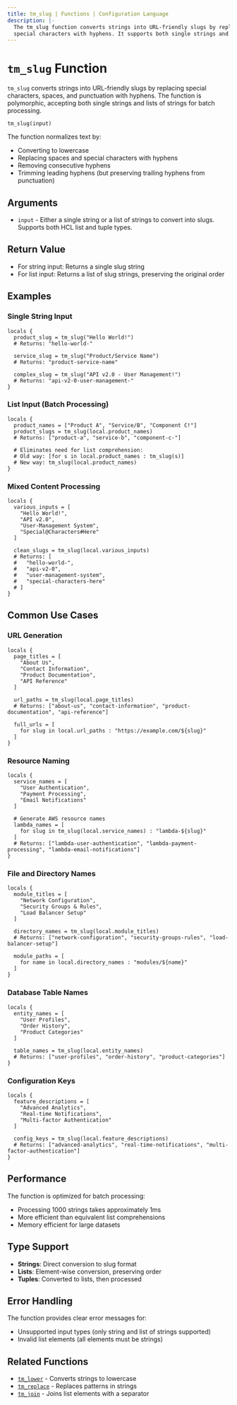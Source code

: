```yaml
---
title: tm_slug | Functions | Configuration Language
description: |-
  The tm_slug function converts strings into URL-friendly slugs by replacing
  special characters with hyphens. It supports both single strings and lists.
---
```


# `tm_slug` Function

`tm_slug` converts strings into URL-friendly slugs by replacing special characters, spaces, and punctuation with hyphens. The function is polymorphic, accepting both single strings and lists of strings for batch processing.

```hcl
tm_slug(input)
```

The function normalizes text by:
- Converting to lowercase
- Replacing spaces and special characters with hyphens
- Removing consecutive hyphens
- Trimming leading hyphens (but preserving trailing hyphens from punctuation)

## Arguments

* `input` - Either a single string or a list of strings to convert into slugs. Supports both HCL list and tuple types.

## Return Value

- For string input: Returns a single slug string
- For list input: Returns a list of slug strings, preserving the original order

## Examples

### Single String Input

```hcl
locals {
  product_slug = tm_slug("Hello World!")
  # Returns: "hello-world-"
  
  service_slug = tm_slug("Product/Service Name")
  # Returns: "product-service-name"
  
  complex_slug = tm_slug("API v2.0 - User Management!")
  # Returns: "api-v2-0-user-management-"
}
```

### List Input (Batch Processing)

```hcl
locals {
  product_names = ["Product A", "Service/B", "Component C!"]
  product_slugs = tm_slug(local.product_names)
  # Returns: ["product-a", "service-b", "component-c-"]
  
  # Eliminates need for list comprehension:
  # Old way: [for s in local.product_names : tm_slug(s)]
  # New way: tm_slug(local.product_names)
}
```

### Mixed Content Processing

```hcl
locals {
  various_inputs = [
    "Hello World!",
    "API v2.0",
    "User-Management System",
    "Special@Characters#Here"
  ]
  
  clean_slugs = tm_slug(local.various_inputs)
  # Returns: [
  #   "hello-world-",
  #   "api-v2-0", 
  #   "user-management-system",
  #   "special-characters-here"
  # ]
}
```

## Common Use Cases

### URL Generation

```hcl
locals {
  page_titles = [
    "About Us",
    "Contact Information", 
    "Product Documentation",
    "API Reference"
  ]
  
  url_paths = tm_slug(local.page_titles)
  # Returns: ["about-us", "contact-information", "product-documentation", "api-reference"]
  
  full_urls = [
    for slug in local.url_paths : "https://example.com/${slug}"
  ]
}
```

### Resource Naming

```hcl
locals {
  service_names = [
    "User Authentication",
    "Payment Processing",
    "Email Notifications"
  ]
  
  # Generate AWS resource names
  lambda_names = [
    for slug in tm_slug(local.service_names) : "lambda-${slug}"
  ]
  # Returns: ["lambda-user-authentication", "lambda-payment-processing", "lambda-email-notifications"]
}
```

### File and Directory Names

```hcl
locals {
  module_titles = [
    "Network Configuration",
    "Security Groups & Rules", 
    "Load Balancer Setup"
  ]
  
  directory_names = tm_slug(local.module_titles)
  # Returns: ["network-configuration", "security-groups-rules", "load-balancer-setup"]
  
  module_paths = [
    for name in local.directory_names : "modules/${name}"
  ]
}
```

### Database Table Names

```hcl
locals {
  entity_names = [
    "User Profiles",
    "Order History",
    "Product Categories"
  ]
  
  table_names = tm_slug(local.entity_names)
  # Returns: ["user-profiles", "order-history", "product-categories"]
}
```

### Configuration Keys

```hcl
locals {
  feature_descriptions = [
    "Advanced Analytics",
    "Real-time Notifications",
    "Multi-factor Authentication"
  ]
  
  config_keys = tm_slug(local.feature_descriptions)
  # Returns: ["advanced-analytics", "real-time-notifications", "multi-factor-authentication"]
}
```

## Performance

The function is optimized for batch processing:
- Processing 1000 strings takes approximately 1ms
- More efficient than equivalent list comprehensions
- Memory efficient for large datasets

## Type Support

* **Strings**: Direct conversion to slug format
* **Lists**: Element-wise conversion, preserving order
* **Tuples**: Converted to lists, then processed

## Error Handling

The function provides clear error messages for:
- Unsupported input types (only string and list of strings supported)
- Invalid list elements (all elements must be strings)

## Related Functions

* [`tm_lower`](./tm_lower.md) - Converts strings to lowercase
* [`tm_replace`](./tm_replace.md) - Replaces patterns in strings
* [`tm_join`](./tm_join.md) - Joins list elements with a separator